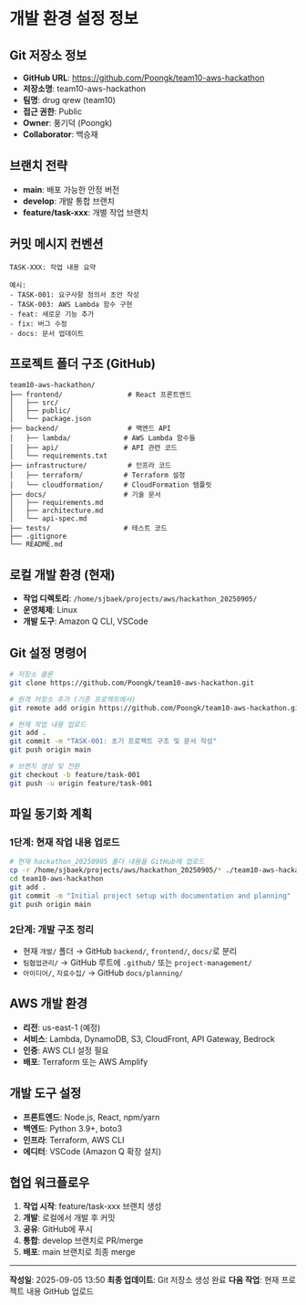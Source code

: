 # 개발 환경 설정 정보

## Git 저장소 정보
- **GitHub URL**: https://github.com/Poongk/team10-aws-hackathon
- **저장소명**: team10-aws-hackathon
- **팀명**: drug qrew (team10)
- **접근 권한**: Public
- **Owner**: 풍기덕 (Poongk)
- **Collaborator**: 백승재

## 브랜치 전략
- **main**: 배포 가능한 안정 버전
- **develop**: 개발 통합 브랜치  
- **feature/task-xxx**: 개별 작업 브랜치

## 커밋 메시지 컨벤션
```
TASK-XXX: 작업 내용 요약

예시:
- TASK-001: 요구사항 정의서 초안 작성
- TASK-003: AWS Lambda 함수 구현
- feat: 새로운 기능 추가
- fix: 버그 수정
- docs: 문서 업데이트
```

## 프로젝트 폴더 구조 (GitHub)
```
team10-aws-hackathon/
├── frontend/                # React 프론트엔드
│   ├── src/
│   ├── public/
│   └── package.json
├── backend/                 # 백엔드 API
│   ├── lambda/             # AWS Lambda 함수들
│   ├── api/                # API 관련 코드
│   └── requirements.txt
├── infrastructure/          # 인프라 코드
│   ├── terraform/          # Terraform 설정
│   └── cloudformation/     # CloudFormation 템플릿
├── docs/                   # 기술 문서
│   ├── requirements.md
│   ├── architecture.md
│   └── api-spec.md
├── tests/                  # 테스트 코드
├── .gitignore
└── README.md
```

## 로컬 개발 환경 (현재)
- **작업 디렉토리**: `/home/sjbaek/projects/aws/hackathon_20250905/`
- **운영체제**: Linux
- **개발 도구**: Amazon Q CLI, VSCode

## Git 설정 명령어
```bash
# 저장소 클론
git clone https://github.com/Poongk/team10-aws-hackathon.git

# 원격 저장소 추가 (기존 프로젝트에서)
git remote add origin https://github.com/Poongk/team10-aws-hackathon.git

# 현재 작업 내용 업로드
git add .
git commit -m "TASK-001: 초기 프로젝트 구조 및 문서 작성"
git push origin main

# 브랜치 생성 및 전환
git checkout -b feature/task-001
git push -u origin feature/task-001
```

## 파일 동기화 계획
### 1단계: 현재 작업 내용 업로드
```bash
# 현재 hackathon_20250905 폴더 내용을 GitHub에 업로드
cp -r /home/sjbaek/projects/aws/hackathon_20250905/* ./team10-aws-hackathon/
cd team10-aws-hackathon
git add .
git commit -m "Initial project setup with documentation and planning"
git push origin main
```

### 2단계: 개발 구조 정리
- 현재 `개발/` 폴더 → GitHub `backend/`, `frontend/`, `docs/`로 분리
- `팀협업관리/` → GitHub 루트에 `.github/` 또는 `project-management/`
- `아이디어/`, `자료수집/` → GitHub `docs/planning/`

## AWS 개발 환경
- **리전**: us-east-1 (예정)
- **서비스**: Lambda, DynamoDB, S3, CloudFront, API Gateway, Bedrock
- **인증**: AWS CLI 설정 필요
- **배포**: Terraform 또는 AWS Amplify

## 개발 도구 설정
- **프론트엔드**: Node.js, React, npm/yarn
- **백엔드**: Python 3.9+, boto3
- **인프라**: Terraform, AWS CLI
- **에디터**: VSCode (Amazon Q 확장 설치)

## 협업 워크플로우
1. **작업 시작**: feature/task-xxx 브랜치 생성
2. **개발**: 로컬에서 개발 후 커밋
3. **공유**: GitHub에 푸시
4. **통합**: develop 브랜치로 PR/merge
5. **배포**: main 브랜치로 최종 merge

---
**작성일**: 2025-09-05 13:50
**최종 업데이트**: Git 저장소 생성 완료
**다음 작업**: 현재 프로젝트 내용 GitHub 업로드
